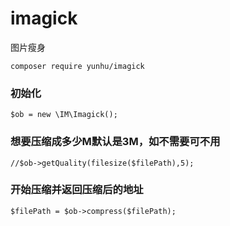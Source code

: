 # imagick
图片瘦身

```
composer require yunhu/imagick
```
### 初始化
```
$ob = new \IM\Imagick(); 
```
### 想要压缩成多少M默认是3M，如不需要可不用
```
//$ob->getQuality(filesize($filePath),5); 
```
### 开始压缩并返回压缩后的地址
```
$filePath = $ob->compress($filePath);       
```
